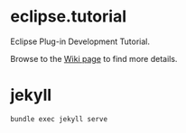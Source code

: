 # eclipse.tutorial
Eclipse Plug-in Development Tutorial.

Browse to the [Wiki page](http://ecsoya.github.io/eclipse.tutorial/wiki/Home.html) to find more details.



# jekyll
`bundle exec jekyll serve` 
